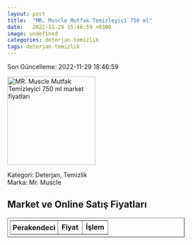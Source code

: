 ```yaml
---
layout: post
title:  "MR. Muscle Mutfak Temizleyici 750 ml"
date:   2022-11-29 15:46:59 +0300
image: undefined
categories: deterjan-temizlik
tags: deterjan-temizlik
---
```


Son Güncelleme: 2022-11-29 18:46:59

<img src="undefined" width="200" alt="MR. Muscle Mutfak Temizleyici 750 ml market fiyatları" />

Kategori: Deterjan, Temizlik
<br />
Marka: Mr. Muscle

<h2>Market ve Online Satış Fiyatları</h2>

<table border="1" style="padding: 5px;width:80%;">
  <tr>
    <td style="padding: 5px;"><strong>Perakendeci</strong></td>
    <td><strong>Fiyat</strong></td>
    <td><strong>İşlem</strong></td>
  </tr>
  
</table>
